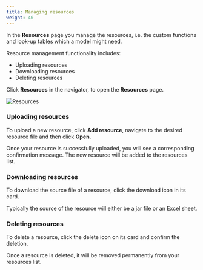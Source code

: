 ```yaml
---
title: Managing resources
weight: 40
---
```


In the **Resources** page you manage the resources, i.e. the custom functions and look-up tables which a model might need.

Resource management functionality includes:

* Uploading resources
* Downloading resources
* Deleting resources

Click **Resources** in the navigator, to open the **Resources** page. 

![Resources](/guides/images/zementis/zementis-resources.png)

### Uploading resources

To upload a new resource, click **Add resource**, navigate to the desired resource file and then click **Open**. 

Once your resource is successfully uploaded, you will see a corresponding confirmation message. The new resource will be added to the resources list. 


### Downloading resources

To download the source file of a resource, click the download icon in its card.

Typically the source of the resource will either be a jar file or an Excel sheet.

### Deleting resources

To delete a resource, click the delete icon on its card and confirm the deletion.  

Once a resource is deleted, it will be removed permanently from your resources list.